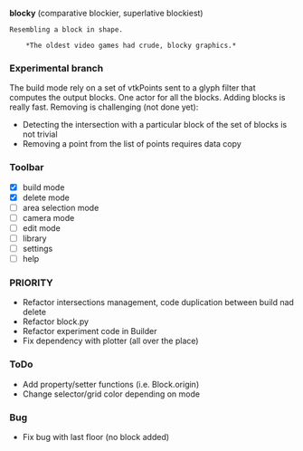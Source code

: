 **blocky** (comparative blockier, superlative blockiest)

    Resembling a block in shape.

        *The oldest video games had crude, blocky graphics.*

### Experimental branch

The build mode rely on a set of vtkPoints sent to a glyph
filter that computes the output blocks. One actor for all
the blocks. Adding blocks is really fast. Removing is
challenging (not done yet):

* Detecting the intersection with a particular block of the
set of blocks is not trivial
* Removing a point from the list of points requires data
copy


### Toolbar

- [x] build mode
- [x] delete mode
- [ ] area selection mode
- [ ] camera mode
- [ ] edit mode
- [ ] library
- [ ] settings
- [ ] help

### PRIORITY

- Refactor intersections management, code duplication between build nad delete
- Refactor block.py
- Refactor experiment code in Builder
- Fix dependency with plotter (all over the place)

### ToDo

- Add property/setter functions (i.e. Block.origin)
- Change selector/grid color depending on mode

### Bug

- Fix bug with last floor (no block added)
